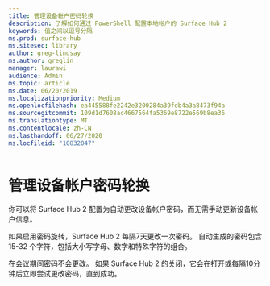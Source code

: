 ```yaml
---
title: 管理设备帐户密码轮换
description: 了解如何通过 PowerShell 配置本地帐户的 Surface Hub 2
keywords: 值之间以逗号分隔
ms.prod: surface-hub
ms.sitesec: library
author: greg-lindsay
ms.author: greglin
manager: laurawi
audience: Admin
ms.topic: article
ms.date: 06/20/2019
ms.localizationpriority: Medium
ms.openlocfilehash: ea445588fe2242e3200284a39fdb4a3a8473f94a
ms.sourcegitcommit: 109d1d7608ac4667564fa5369e8722e569b8ea36
ms.translationtype: MT
ms.contentlocale: zh-CN
ms.lasthandoff: 06/27/2020
ms.locfileid: "10832047"
---
```

# 管理设备帐户密码轮换

你可以将 Surface Hub 2 配置为自动更改设备帐户密码，而无需手动更新设备帐户信息。

如果启用密码旋转，Surface Hub 2 每隔7天更改一次密码。 自动生成的密码包含15-32 个字符，包括大小写字母、数字和特殊字符的组合。

在会议期间密码不会更改。 如果 Surface Hub 2 的关闭，它会在打开或每隔10分钟后立即尝试更改密码，直到成功。
